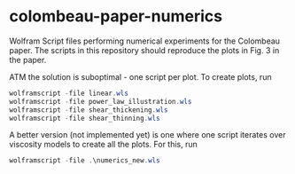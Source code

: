 # colombeau-paper-numerics
Wolfram Script files performing numerical experiments for the Colombeau paper. The scripts in this repository should reproduce the plots in Fig. 3 in the paper.

ATM the solution is suboptimal - one script per plot. To create plots, run

```powershell
wolframscript -file linear.wls
wolframscript -file power_law_illustration.wls
wolframscript -file shear_thickening.wls
wolframscript -file shear_thinning.wls
```

A better version (not implemented yet) is one where one script iterates over viscosity models to create all the plots. For this, run

```powershell
wolframscript -file .\numerics_new.wls
```